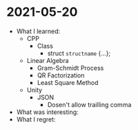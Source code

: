 # 2021-05-20

- What I learned:
  - CPP
    - Class
      - struct `structname` {...};
  - Linear Algebra
    - Gram-Schmidt Process
    - QR Factorization
    - Least Square Method
  - Unity
    - JSON
      - Dosen't allow trailling comma
- What was interesting: 
- What I regret: 